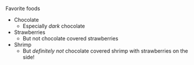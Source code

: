 Favorite foods
- Chocolate 
  - Especially *dark* chocolate
- Strawberries 
  - But not chocolate covered strawberries
- Shrimp
  - But *definitely not* chocolate covered shrimp with strawberries on the side!

